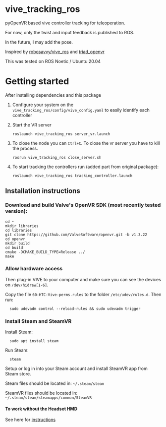 # vive_tracking_ros
pyOpenVR based vive controller tracking for teleoperation.

For now, only the twist and input feedback is published to ROS.

In the future, I may add the pose.

Inspired by [robosavvy/vive_ros](https://github.com/robosavvy/vive_ros) and [triad_openvr](https://github.com/TriadSemi/triad_openvr) 

This was tested on ROS Noetic / Ubuntu 20.04

# Getting started

After installing dependencies and this package

1. Configure your system on the `vive_tracking_ros/config/vive_config.yaml` to easily identify each controller

2. Start the VR server
      ```
      roslaunch vive_tracking_ros server_vr.launch
      ```

3. To close the node you can `Ctrl+C`. To close the vr server you have to kill the process.
      ```
      rosrun vive_tracking_ros close_server.sh
      ```

4. To start tracking the controllers run (added part from original package):  
      ```
      roslaunch vive_tracking_ros tracking_controller.launch
      ```


## Installation instructions

### Download and build Valve's OpenVR SDK (most recently tested version):

``` shell
cd ~
mkdir libraries
cd libraries
git clone https://github.com/ValveSoftware/openvr.git -b v1.3.22
cd openvr
mkdir build
cd build
cmake -DCMAKE_BUILD_TYPE=Release ../
make
```

### Allow hardware access
Then plug-in VIVE to your computer and make sure you can see the devices on `/dev/hidraw[1-6]`.

Copy the file `60-HTC-Vive-perms.rules` to the folder `/etc/udev/rules.d`. Then run:

      sudo udevadm control --reload-rules && sudo udevadm trigger

### Install Steam and SteamVR

Install Steam:
      
      sudo apt install steam

Run Steam:
      
      steam

Setup or log in into your Steam account and install SteamVR app from Steam store.

Steam files should be located in: `~/.steam/steam`

SteamVR files should be located in: `~/.steam/steam/steamapps/common/SteamVR`

#### To work without the Headset HMD

See here for [instructions](https://github.com/moon-wreckers/vive_tracker) 
